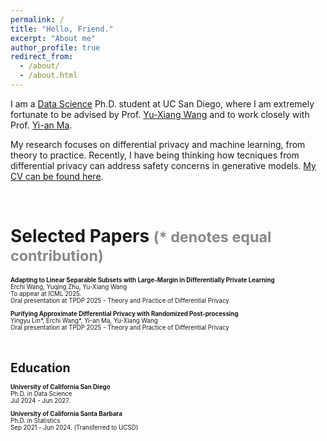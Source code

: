 ```yaml
---
permalink: /
title: "Hello, Friend."
excerpt: "About me"
author_profile: true
redirect_from: 
  - /about/
  - /about.html
---
```


I am a [Data Science](https://datascience.ucsd.edu/) Ph.D. student at UC San Diego, where I am extremely fortunate to be advised by Prof. [Yu-Xiang Wang](https://cseweb.ucsd.edu/~yuxiangw/) and to work closely with Prof. [Yi-an Ma](https://sites.google.com/view/yianma/home). 

My research focuses on differential privacy and machine learning, from theory to practice. Recently, I have being thinking how tecniques from differential privacy can address safety concerns in generative models. [My CV can be found here](/files/CV_ErchiWang.pdf).

<br />



Selected Papers <small><span style="color:#888888">(\* denotes equal contribution)</span><small>
======
**Adapting to Linear Separable Subsets with Large-Margin in Differentially Private Learning**
<br> Erchi Wang, Yuqing Zhu, Yu-Xiang Wang
<br> To appear at ICML 2025. 
<br> Oral presentation at TPDP 2025 - Theory and Practice of Differential Privacy

**Purifying Approximate Differential Privacy with Randomized Post-processing**
<br> Yingyu Lin\*, Erchi Wang\*, Yi-an Ma, Yu-Xiang Wang
<br> Oral presentation at TPDP 2025 - Theory and Practice of Differential Privacy

<br />



Education
======
**University of California San Diego**
<br>Ph.D. in Data Science
<br>Jul 2024 - Jun 2027.

**University of California Santa Barbara**
<br>Ph.D. in Statistics 
<br>Sep 2021 - Jun 2024. (Transferred to UCSD)